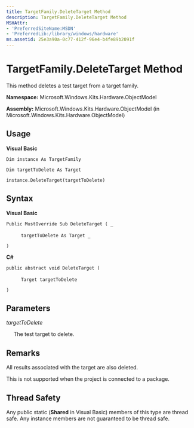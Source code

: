 ```yaml
---
title: TargetFamily.DeleteTarget Method
description: TargetFamily.DeleteTarget Method
MSHAttr:
- 'PreferredSiteName:MSDN'
- 'PreferredLib:/library/windows/hardware'
ms.assetid: 25e3a90a-0c77-412f-96e4-b4fe89b2091f
---
```


# TargetFamily.DeleteTarget Method


This method deletes a test target from a target family.

**Namespace:** Microsoft.Windows.Kits.Hardware.ObjectModel

**Assembly:** Microsoft.Windows.Kits.Hardware.ObjectModel (in Microsoft.Windows.Kits.Hardware.ObjectModel)

## <span id="Usage"></span><span id="usage"></span><span id="USAGE"></span>Usage


**Visual Basic**

`Dim instance As TargetFamily`

`Dim targetToDelete As Target`

`instance.DeleteTarget(targetToDelete)`

## <span id="Syntax"></span><span id="syntax"></span><span id="SYNTAX"></span>Syntax


**Visual Basic**

`Public MustOverride Sub DeleteTarget ( _`

          `targetToDelete As Target _`

`) `

**C#**

`public abstract void DeleteTarget (`

          `Target targetToDelete`

`)`

## <span id="Parameters"></span><span id="parameters"></span><span id="PARAMETERS"></span>Parameters


*targetToDelete*

     The test target to delete.

## <span id="Remarks"></span><span id="remarks"></span><span id="REMARKS"></span>Remarks


All results associated with the target are also deleted.

This is not supported when the project is connected to a package.

## <span id="Thread_Safety"></span><span id="thread_safety"></span><span id="THREAD_SAFETY"></span>Thread Safety


Any public static (**Shared** in Visual Basic) members of this type are thread safe. Any instance members are not guaranteed to be thread safe.

 

 






